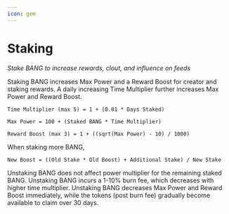 ```yaml
---
icon: gem
---
```


# Staking

_Stake BANG to increase rewards, clout, and influence on feeds_

Staking BANG increases Max Power and a Reward Boost for creator and staking rewards. A daily increasing Time Multiplier further increases Max Power and Reward Boost.

`Time Multiplier (max 5) = 1 + (0.01 * Days Staked)`

`Max Power = 100 + (Staked BANG * Time Multiplier)`

`Reward Boost (max 3) = 1 + ((sqrt(Max Power) - 10) / 1000)`

When staking more BANG,

`New Boost = ((Old Stake * Old Boost) + Additional Stake) / New Stake`

Unstaking BANG does not affect power multiplier for the remaining staked BANG. Unstaking BANG incurs a 1-10% burn fee, which decreases with higher time multiplier. Unstaking BANG decreases Max Power and Reward Boost immediately, while the tokens (post burn fee) gradually become available to claim over 30 days.
